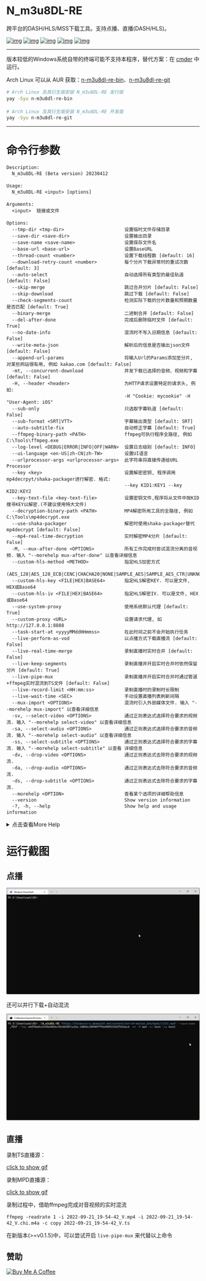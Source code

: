 # N_m3u8DL-RE
跨平台的DASH/HLS/MSS下载工具。支持点播、直播(DASH/HLS)。

[![img](https://img.shields.io/github/stars/nilaoda/N_m3u8DL-RE?label=%E7%82%B9%E8%B5%9E)](https://github.com/nilaoda/N_m3u8DL-RE)  [![img](https://img.shields.io/github/last-commit/nilaoda/N_m3u8DL-RE?label=%E6%9C%80%E8%BF%91%E6%8F%90%E4%BA%A4)](https://github.com/nilaoda/N_m3u8DL-RE)  [![img](https://img.shields.io/github/release/nilaoda/N_m3u8DL-RE?label=%E6%9C%80%E6%96%B0%E7%89%88%E6%9C%AC)](https://github.com/nilaoda/N_m3u8DL-RE/releases)  [![img](https://img.shields.io/github/license/nilaoda/N_m3u8DL-RE?label=%E8%AE%B8%E5%8F%AF%E8%AF%81)](https://github.com/nilaoda/N_m3u8DL-RE)   [![img](https://img.shields.io/github/downloads/nilaoda/N_m3u8DL-RE/total?label=%E4%B8%8B%E8%BD%BD%E9%87%8F)](https://github.com/nilaoda/N_m3u8DL-RE/releases)



---

版本较低的Windows系统自带的终端可能不支持本程序，替代方案：在 [cmder](https://github.com/cmderdev/cmder) 中运行。

Arch Linux 可以从 AUR 获取：[n-m3u8dl-re-bin](https://aur.archlinux.org/packages/n-m3u8dl-re-bin)、[n-m3u8dl-re-git](https://aur.archlinux.org/packages/n-m3u8dl-re-git)

```bash
# Arch Linux 及其衍生版安装 N_m3u8DL-RE 发行版
yay -Syu n-m3u8dl-re-bin

# Arch Linux 及其衍生版安装 N_m3u8DL-RE 开发版
yay -Syu n-m3u8dl-re-git
```
---

# 命令行参数
```
Description:
  N_m3u8DL-RE (Beta version) 20230412

Usage:
  N_m3u8DL-RE <input> [options]

Arguments:
  <input>  链接或文件

Options:
  --tmp-dir <tmp-dir>                      设置临时文件存储目录
  --save-dir <save-dir>                    设置输出目录
  --save-name <save-name>                  设置保存文件名
  --base-url <base-url>                    设置BaseURL
  --thread-count <number>                  设置下载线程数 [default: 16]
  --download-retry-count <number>          每个分片下载异常时的重试次数 [default: 3]
  --auto-select                            自动选择所有类型的最佳轨道 [default: False]
  --skip-merge                             跳过合并分片 [default: False]
  --skip-download                          跳过下载 [default: False]
  --check-segments-count                   检测实际下载的分片数量和预期数量是否匹配 [default: True]
  --binary-merge                           二进制合并 [default: False]
  --del-after-done                         完成后删除临时文件 [default: True]
  --no-date-info                           混流时不写入日期信息 [default: False]
  --write-meta-json                        解析后的信息是否输出json文件 [default: False]
  --append-url-params                      将输入Url的Params添加至分片, 对某些网站很有用, 例如 kakao.com [default: False]
  -mt, --concurrent-download               并发下载已选择的音频、视频和字幕 [default: False]
  -H, --header <header>                    为HTTP请求设置特定的请求头, 例如:
                                           -H "Cookie: mycookie" -H "User-Agent: iOS"
  --sub-only                               只选取字幕轨道 [default: False]
  --sub-format <SRT|VTT>                   字幕输出类型 [default: SRT]
  --auto-subtitle-fix                      自动修正字幕 [default: True]
  --ffmpeg-binary-path <PATH>              ffmpeg可执行程序全路径, 例如 C:\Tools\ffmpeg.exe
  --log-level <DEBUG|ERROR|INFO|OFF|WARN>  设置日志级别 [default: INFO]
  --ui-language <en-US|zh-CN|zh-TW>        设置UI语言
  --urlprocessor-args <urlprocessor-args>  此字符串将直接传递给URL Processor
  --key <key>                              设置解密密钥, 程序调用mp4decrpyt/shaka-packager进行解密. 格式:
                                           --key KID1:KEY1 --key KID2:KEY2
  --key-text-file <key-text-file>          设置密钥文件,程序将从文件中按KID搜寻KEY以解密.(不建议使用特大文件)
  --decryption-binary-path <PATH>          MP4解密所用工具的全路径, 例如 C:\Tools\mp4decrypt.exe
  --use-shaka-packager                     解密时使用shaka-packager替代mp4decrypt [default: False]
  --mp4-real-time-decryption               实时解密MP4分片 [default: False]
  -M, --mux-after-done <OPTIONS>           所有工作完成时尝试混流分离的音视频. 输入 "--morehelp mux-after-done" 以查看详细信息
  --custom-hls-method <METHOD>             指定HLS加密方式
                                           (AES_128|AES_128_ECB|CENC|CHACHA20|NONE|SAMPLE_AES|SAMPLE_AES_CTR|UNKNOWN)
  --custom-hls-key <FILE|HEX|BASE64>       指定HLS解密KEY. 可以是文件, HEX或Base64
  --custom-hls-iv <FILE|HEX|BASE64>        指定HLS解密IV. 可以是文件, HEX或Base64
  --use-system-proxy                       使用系统默认代理 [default: True]
  --custom-proxy <URL>                     设置请求代理, 如 http://127.0.0.1:8888
  --task-start-at <yyyyMMddHHmmss>         在此时间之前不会开始执行任务
  --live-perform-as-vod                    以点播方式下载直播流 [default: False]
  --live-real-time-merge                   录制直播时实时合并 [default: False]
  --live-keep-segments                     录制直播并开启实时合并时依然保留分片 [default: True]
  --live-pipe-mux                          录制直播并开启实时合并时通过管道+ffmpeg实时混流到TS文件 [default: False]
  --live-record-limit <HH:mm:ss>           录制直播时的录制时长限制
  --live-wait-time <SEC>                   手动设置直播列表刷新间隔
  --mux-import <OPTIONS>                   混流时引入外部媒体文件. 输入 "--morehelp mux-import" 以查看详细信息
  -sv, --select-video <OPTIONS>            通过正则表达式选择符合要求的视频流. 输入 "--morehelp select-video" 以查看详细信息
  -sa, --select-audio <OPTIONS>            通过正则表达式选择符合要求的音频流. 输入 "--morehelp select-audio" 以查看详细信息
  -ss, --select-subtitle <OPTIONS>         通过正则表达式选择符合要求的字幕流. 输入 "--morehelp select-subtitle" 以查看 详细信息
  -dv, --drop-video <OPTIONS>              通过正则表达式去除符合要求的视频流.
  -da, --drop-audio <OPTIONS>              通过正则表达式去除符合要求的音频流.
  -ds, --drop-subtitle <OPTIONS>           通过正则表达式去除符合要求的字幕流.
  --morehelp <OPTION>                      查看某个选项的详细帮助信息
  --version                                Show version information
  -?, -h, --help                           Show help and usage information
```

<details>
<summary>点击查看More Help</summary> 

```
More Help:

  --mux-after-done

所有工作完成时尝试混流分离的音视频. 你能够以:分隔形式指定如下参数:

* format=FORMAT: 指定混流容器 mkv, mp4
* muxer=MUXER: 指定混流程序 ffmpeg, mkvmerge (默认: ffmpeg)
* bin_path=PATH: 指定程序路径 (默认: 自动寻找)
* keep=BOOL: 混流完成是否保留文件 true, false (默认: false)

例如:
# 混流为mp4容器
-M format=mp4
# 使用mkvmerge, 自动寻找程序
-M format=mkv:muxer=mkvmerge
# 使用mkvmerge, 自定义程序路径
-M format=mkv:muxer=mkvmerge:bin_path="C\:\Program Files\MKVToolNix\mkvmerge.exe"
```
```
More Help:

  --mux-import

混流时引入外部媒体文件. 你能够以:分隔形式指定如下参数:

* path=PATH: 指定媒体文件路径
* lang=CODE: 指定媒体文件语言代码 (非必须)
* name=NAME: 指定媒体文件描述信息 (非必须)

例如:
# 引入外部字幕
--mux-import path=zh-Hans.srt:lang=chi:name="中文 (简体)"
# 引入外部音轨+字幕
--mux-import path="D\:\media\atmos.m4a":lang=eng:name="English Description Audio" --mux-import path="D\:\media\eng.vtt":lang=eng:name="English (Description)"
```
```
More Help:

  --select-video

通过正则表达式选择符合要求的视频流. 你能够以:分隔形式指定如下参数:

id=REGEX:lang=REGEX:name=REGEX:codec=REGEX:res=REGEX:frame=REGEX
segsMin=number:segsMax=number:ch=REGEX:range=REGEX:url=REGEX:for=FOR

* for=FOR: 选择方式. best[number], worst[number], all (默认: best)

例如:
# 选择最佳视频
-sv best
# 选择4K+HEVC视频
-sv res="3840*":codec=hvc1:for=best
```
```
More Help:

  --select-audio

通过正则表达式选择符合要求的音频流. 参考 --select-video

例如:
# 选择所有音频
-sa all
# 选择最佳英语音轨
-sa lang=en:for=best
# 选择最佳的2条英语(或日语)音轨
-sa lang="ja|en":for=best2
```
```
More Help:

  --select-subtitle

通过正则表达式选择符合要求的字幕流. 参考 --select-video

例如:
# 选择所有字幕
-ss all
# 选择所有带有"中文"的字幕
-ss name="中文":for=all
```

</details>




# 运行截图

## 点播

![RE1](img/RE.gif)

还可以并行下载+自动混流


![RE2](img/RE2.gif)

## 直播

录制TS直播源：

[click to show gif](http://pan.iqiyi.com/file/paopao/W0LfmaMRvuA--uCdOpZ1cldM5JCVhMfIm7KFqr4oKCz80jLn0bBb-9PWmeCFZ-qHpAaQydQ1zk-CHYT_UbRLtw.gif)

录制MPD直播源：

[click to show gif](http://pan.iqiyi.com/file/paopao/nmAV5MOh0yIyHhnxdgM_6th_p2nqrFsM4k-o3cUPwUa8Eh8QOU4uyPkLa_BlBrMa3GBnKWSk8rOaUwbsjKN14g.gif)

录制过程中，借助ffmpeg完成对音视频的实时混流
```
ffmpeg -readrate 1 -i 2022-09-21_19-54-42_V.mp4 -i 2022-09-21_19-54-42_V.chi.m4a -c copy 2022-09-21_19-54-42_V.ts
```
在新版本(>=v0.1.5)中，可以尝试开启 `live-pipe-mux` 来代替以上命令

## 赞助

<a href="https://www.buymeacoffee.com/nilaoda" target="_blank"><img src="https://cdn.buymeacoffee.com/buttons/default-orange.png" alt="Buy Me A Coffee" height="41" width="174"></a>
